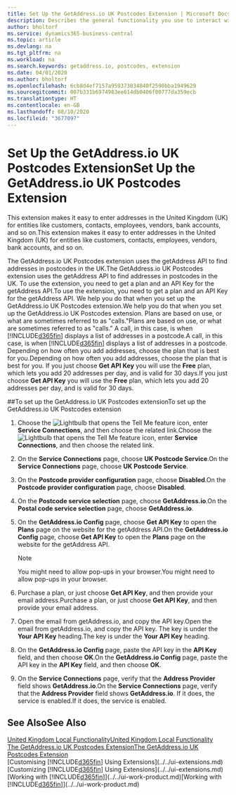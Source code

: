 ```yaml
---
title: Set Up the GetAddress.io UK Postcodes Extension | Microsoft Docs
description: Describes the general functionality you use to interact with data in Business Central, such as entering values, sorting data, and changing views.
author: bholtorf
ms.service: dynamics365-business-central
ms.topic: article
ms.devlang: na
ms.tgt_pltfrm: na
ms.workload: na
ms.search.keywords: getaddress.io, postcodes, extension
ms.date: 04/01/2020
ms.author: bholtorf
ms.openlocfilehash: 6cb8d4ef7157a959373034840f2590bba1949629
ms.sourcegitcommit: 007b331b6974983ee614db0406f00777da359ecb
ms.translationtype: HT
ms.contentlocale: en-GB
ms.lasthandoff: 08/10/2020
ms.locfileid: "3677097"
---
```

# <a name="set-up-the-getaddressio-uk-postcodes-extension"></a><span data-ttu-id="9bc84-103">Set Up the GetAddress.io UK Postcodes Extension</span><span class="sxs-lookup"><span data-stu-id="9bc84-103">Set Up the GetAddress.io UK Postcodes Extension</span></span>
<span data-ttu-id="9bc84-104">This extension makes it easy to enter addresses in the United Kingdom (UK) for entities like customers, contacts, employees, vendors, bank accounts, and so on.</span><span class="sxs-lookup"><span data-stu-id="9bc84-104">This extension makes it easy to enter addresses in the United Kingdom (UK) for entities like customers, contacts, employees, vendors, bank accounts, and so on.</span></span>

<span data-ttu-id="9bc84-105">The GetAddress.io UK Postcodes extension uses the getAddress API to find addresses in postcodes in the UK.</span><span class="sxs-lookup"><span data-stu-id="9bc84-105">The GetAddress.io UK Postcodes extension uses the getAddress API to find addresses in postcodes in the UK.</span></span> <span data-ttu-id="9bc84-106">To use the extension, you need to get a plan and an API Key for the getAddress API.</span><span class="sxs-lookup"><span data-stu-id="9bc84-106">To use the extension, you need to get a plan and an API Key for the getAddress API.</span></span> <span data-ttu-id="9bc84-107">We help you do that when you set up the GetAddress.io UK Postcodes extension.</span><span class="sxs-lookup"><span data-stu-id="9bc84-107">We help you do that when you set up the GetAddress.io UK Postcodes extension.</span></span> <span data-ttu-id="9bc84-108">Plans are based on use, or what are sometimes referred to as "calls."</span><span class="sxs-lookup"><span data-stu-id="9bc84-108">Plans are based on use, or what are sometimes referred to as "calls."</span></span> <span data-ttu-id="9bc84-109">A call, in this case, is when [!INCLUDE[d365fin](../../includes/d365fin_md.md)] displays a list of addresses in a postcode.</span><span class="sxs-lookup"><span data-stu-id="9bc84-109">A call, in this case, is when [!INCLUDE[d365fin](../../includes/d365fin_md.md)] displays a list of addresses in a postcode.</span></span> <span data-ttu-id="9bc84-110">Depending on how often you add addresses, choose the plan that is best for you.</span><span class="sxs-lookup"><span data-stu-id="9bc84-110">Depending on how often you add addresses, choose the plan that is best for you.</span></span> <span data-ttu-id="9bc84-111">If you just choose **Get API Key** you will use the **Free** plan, which lets you add 20 addresses per day, and is valid for 30 days.</span><span class="sxs-lookup"><span data-stu-id="9bc84-111">If you just choose **Get API Key** you will use the **Free** plan, which lets you add 20 addresses per day, and is valid for 30 days.</span></span>

##<a name="to-set-up-the-getaddressio-uk-postcodes-extension"></a><span data-ttu-id="9bc84-112">To set up the GetAddress.io UK Postcodes extension</span><span class="sxs-lookup"><span data-stu-id="9bc84-112">To set up the GetAddress.io UK Postcodes extension</span></span>
1. <span data-ttu-id="9bc84-113">Choose the ![Lightbulb that opens the Tell Me feature](../../media/ui-search/search_small.png "Tell me what you want to do") icon, enter **Service Connections**, and then choose the related link.</span><span class="sxs-lookup"><span data-stu-id="9bc84-113">Choose the ![Lightbulb that opens the Tell Me feature](../../media/ui-search/search_small.png "Tell me what you want to do") icon, enter **Service Connections**, and then choose the related link.</span></span>  
2. <span data-ttu-id="9bc84-114">On the **Service Connections** page, choose **UK Postcode Service**.</span><span class="sxs-lookup"><span data-stu-id="9bc84-114">On the **Service Connections** page, choose **UK Postcode Service**.</span></span>
3. <span data-ttu-id="9bc84-115">On the **Postcode provider configuration** page, choose **Disabled**.</span><span class="sxs-lookup"><span data-stu-id="9bc84-115">On the **Postcode provider configuration** page, choose **Disabled**.</span></span>
4. <span data-ttu-id="9bc84-116">On the **Postcode service selection** page, choose **GetAddress.io**.</span><span class="sxs-lookup"><span data-stu-id="9bc84-116">On the **Postal code service selection** page, choose **GetAddress.io**.</span></span>
5. <span data-ttu-id="9bc84-117">On the **GetAddress.io Config** page, choose **Get API Key** to open the **Plans** page on the website for the getAddress API.</span><span class="sxs-lookup"><span data-stu-id="9bc84-117">On the **GetAddress.io Config** page, choose **Get API Key** to open the **Plans** page on the website for the getAddress API.</span></span>  

    > [!NOTE]  
    >   <span data-ttu-id="9bc84-118">You might need to allow pop-ups in your browser.</span><span class="sxs-lookup"><span data-stu-id="9bc84-118">You might need to allow pop-ups in your browser.</span></span>

6. <span data-ttu-id="9bc84-119">Purchase a plan, or just choose **Get API Key**, and then provide your email address.</span><span class="sxs-lookup"><span data-stu-id="9bc84-119">Purchase a plan, or just choose **Get API Key**, and then provide your email address.</span></span>
7. <span data-ttu-id="9bc84-120">Open the email from getAddress.io, and copy the API key.</span><span class="sxs-lookup"><span data-stu-id="9bc84-120">Open the email from getAddress.io, and copy the API key.</span></span> <span data-ttu-id="9bc84-121">The key is under the **Your API Key** heading.</span><span class="sxs-lookup"><span data-stu-id="9bc84-121">The key is under the **Your API Key** heading.</span></span>
8. <span data-ttu-id="9bc84-122">On the **GetAddress.io Config** page, paste the API key in the **API Key** field, and then choose **OK**.</span><span class="sxs-lookup"><span data-stu-id="9bc84-122">On the **GetAddress.io Config** page, paste the API key in the **API Key** field, and then choose **OK**.</span></span>
9. <span data-ttu-id="9bc84-123">On the **Service Connections** page, verify that the **Address Provider** field shows **GetAddress.io**.</span><span class="sxs-lookup"><span data-stu-id="9bc84-123">On the **Service Connections** page, verify that the **Address Provider** field shows **GetAddress.io**.</span></span> <span data-ttu-id="9bc84-124">If it does, the service is enabled.</span><span class="sxs-lookup"><span data-stu-id="9bc84-124">If it does, the service is enabled.</span></span>

## <a name="see-also"></a><span data-ttu-id="9bc84-125">See Also</span><span class="sxs-lookup"><span data-stu-id="9bc84-125">See Also</span></span>
[<span data-ttu-id="9bc84-126">United Kingdom Local Functionality</span><span class="sxs-lookup"><span data-stu-id="9bc84-126">United Kingdom Local Functionality</span></span>](united-kingdom-local-functionality.md)  
[<span data-ttu-id="9bc84-127">The GetAddress.io UK Postcodes Extension</span><span class="sxs-lookup"><span data-stu-id="9bc84-127">The GetAddress.io UK Postcodes Extension</span></span>](../../ui-extensions-getaddressio.md)  
<span data-ttu-id="9bc84-128">[Customising [!INCLUDE[d365fin](../../includes/d365fin_md.md)] Using Extensions](../../ui-extensions.md)</span><span class="sxs-lookup"><span data-stu-id="9bc84-128">[Customizing [!INCLUDE[d365fin](../../includes/d365fin_md.md)] Using Extensions](../../ui-extensions.md)</span></span>  
<span data-ttu-id="9bc84-129">[Working with [!INCLUDE[d365fin](../../includes/d365fin_md.md)]](../../ui-work-product.md)</span><span class="sxs-lookup"><span data-stu-id="9bc84-129">[Working with [!INCLUDE[d365fin](../../includes/d365fin_md.md)]](../../ui-work-product.md)</span></span>  
